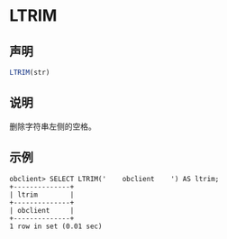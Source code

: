 LTRIM
==========================



声明
-----------------------

```javascript
LTRIM(str)
```



说明
-----------------------

删除字符串左侧的空格。

示例
-----------------------

```unknow
obclient> SELECT LTRIM('    obclient    ') AS ltrim;
+--------------+
| ltrim        |
+--------------+
| obclient     |
+--------------+
1 row in set (0.01 sec)
```
